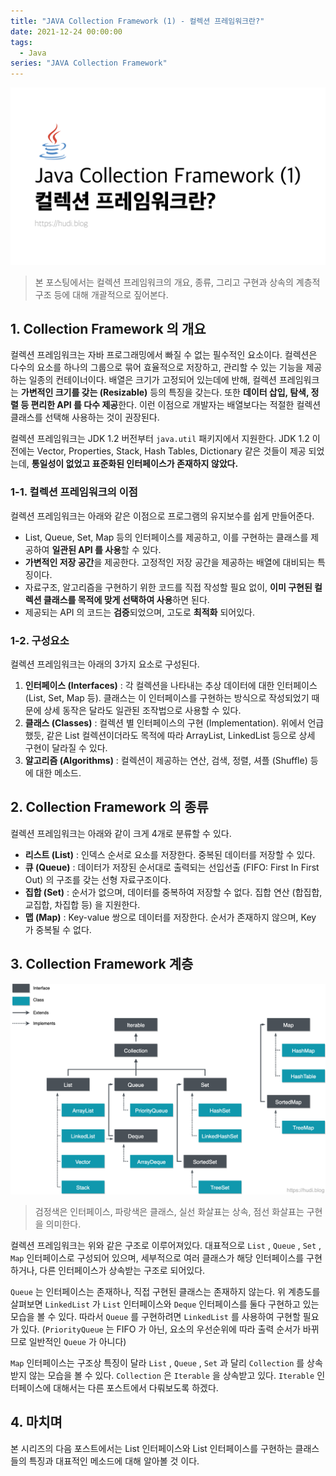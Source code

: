 ```yaml
---
title: "JAVA Collection Framework (1) - 컬렉션 프레임워크란?"
date: 2021-12-24 00:00:00
tags:
  - Java
series: "JAVA Collection Framework"
---
```


![](./1.png)

> 본 포스팅에서는 컬렉션 프레임워크의 개요, 종류, 그리고 구현과 상속의 계층적 구조 등에 대해 개괄적으로 짚어본다.

## 1. Collection Framework 의 개요

컬렉션 프레임워크는 자바 프로그래밍에서 빠질 수 없는 필수적인 요소이다. 컬렉션은 다수의 요소를 하나의 그룹으로 묶어 효율적으로 저장하고, 관리할 수 있는 기능을 제공하는 일종의 컨테이너이다. 배열은 크기가 고정되어 있는데에 반해, 컬렉션 프레임워크는 **가변적인 크기를 갖는 (Resizable)** 등의 특징을 갖는다. 또한 **데이터 삽입, 탐색, 정렬 등 편리한 API 를 다수 제공**한다. 이런 이점으로 개발자는 배열보다는 적절한 컬렉션 클래스를 선택해 사용하는 것이 권장된다.

컬렉션 프레임워크는 JDK 1.2 버전부터 `java.util` 패키지에서 지원한다. JDK 1.2 이전에는 Vector, Properties, Stack, Hash Tables, Dictionary 같은 것들이 제공 되었는데, **통일성이 없었고 표준화된 인터페이스가 존재하지 않았다.**

### 1-1. 컬렉션 프레임워크의 이점

컬렉션 프레임워크는 아래와 같은 이점으로 프로그램의 유지보수를 쉽게 만들어준다.

- List, Queue, Set, Map 등의 인터페이스를 제공하고, 이를 구현하는 클래스를 제공하여 **일관된 API 를 사용**할 수 있다.
- **가변적인 저장 공간**을 제공한다. 고정적인 저장 공간을 제공하는 배열에 대비되는 특징이다.
- 자료구조, 알고리즘을 구현하기 위한 코드를 직접 작성할 필요 없이, **이미 구현된 컬렉션 클래스를 목적에 맞게 선택하여 사용**하면 된다.
- 제공되는 API 의 코드는 **검증**되었으며, 고도로 **최적화** 되어있다.

### 1-2. 구성요소

컬렉션 프레임워크는 아래의 3가지 요소로 구성된다.

1. **인터페이스 (Interfaces)** : 각 컬렉션을 나타내는 추상 데이터에 대한 인터페이스 (List, Set, Map 등). 클래스는 이 인터페이스를 구현하는 방식으로 작성되었기 때문에 상세 동작은 달라도 일관된 조작법으로 사용할 수 있다.
2. **클래스 (Classes)** : 컬렉션 별 인터페이스의 구현 (Implementation). 위에서 언급했듯, 같은 List 컬렉션이더라도 목적에 따라 ArrayList, LinkedList 등으로 상세 구현이 달라질 수 있다.
3. **알고리즘 (Algorithms)** : 컬렉션이 제공하는 연산, 검색, 정렬, 셔플 (Shuffle) 등에 대한 메소드.

## 2. Collection Framework 의 종류

컬렉션 프레임워크는 아래와 같이 크게 4개로 분류할 수 있다.

- **리스트 (List)** : 인덱스 순서로 요소를 저장한다. 중복된 데이터를 저장할 수 있다.
- **큐 (Queue)** : 데이터가 저장된 순서대로 출력되는 선입선출 (FIFO: First In First Out) 의 구조를 갖는 선형 자료구조이다.
- **집합 (Set)** : 순서가 없으며, 데이터를 중복하여 저장할 수 없다. 집합 연산 (합집합, 교집합, 차집합 등) 을 지원한다.
- **맵 (Map)** : Key-value 쌍으로 데이터를 저장한다. 순서가 존재하지 않으며, Key 가 중복될 수 없다.

## 3. Collection Framework 계층

![](./2.png)

> 검정색은 인터페이스, 파랑색은 클래스, 실선 화살표는 상속, 점선 화살표는 구현을 의미한다.

컬렉션 프레임워크는 위와 같은 구조로 이루어져있다. 대표적으로 `List` , `Queue` , `Set` , `Map` 인터페이스로 구성되어 있으며, 세부적으로 여러 클래스가 해당 인터페이스를 구현하거나, 다른 인터페이스가 상속받는 구조로 되어있다.

`Queue` 는 인터페이스는 존재하나, 직접 구현된 클래스는 존재하지 않는다. 위 계층도를 살펴보면 `LinkedList` 가 `List` 인터페이스와 `Deque` 인터페이스를 둘다 구현하고 있는 모습을 볼 수 있다. 따라서 `Queue` 를 구현하려면 `LinkedList` 를 사용하여 구현할 필요가 있다. (`PriorityQueue` 는 FIFO 가 아닌, 요소의 우선순위에 따라 출력 순서가 바뀌므로 일반적인 `Queue` 가 아니다)

`Map` 인터페이스는 구조상 특징이 달라 `List` , `Queue` , `Set` 과 달리 `Collection` 를 상속받지 않는 모습을 볼 수 있다. `Collection` 은 `Iterable` 을 상속받고 있다. `Iterable` 인터페이스에 대해서는 다른 포스트에서 다뤄보도록 하겠다.

## 4. 마치며

본 시리즈의 다음 포스트에서는 List 인터페이스와 List 인터페이스를 구현하는 클래스들의 특징과 대표적인 메소드에 대해 알아볼 것 이다.
